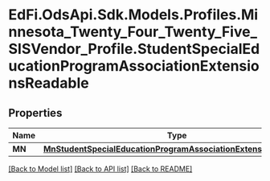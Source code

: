 # EdFi.OdsApi.Sdk.Models.Profiles.Minnesota_Twenty_Four_Twenty_Five_SISVendor_Profile.StudentSpecialEducationProgramAssociationExtensionsReadable

## Properties

Name | Type | Description | Notes
------------ | ------------- | ------------- | -------------
**MN** | [**MnStudentSpecialEducationProgramAssociationExtensionReadable**](MnStudentSpecialEducationProgramAssociationExtensionReadable.md) |  | [optional] 

[[Back to Model list]](../README.md#documentation-for-models) [[Back to API list]](../README.md#documentation-for-api-endpoints) [[Back to README]](../README.md)

